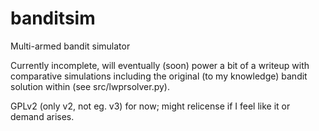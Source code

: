 # banditsim
Multi-armed bandit simulator

Currently incomplete, will eventually (soon) power a bit of a writeup with
comparative simulations including the original (to my knowledge) bandit
solution within (see src/lwprsolver.py).

GPLv2 (only v2, not eg. v3) for now; might relicense if I feel like it or
demand arises.
